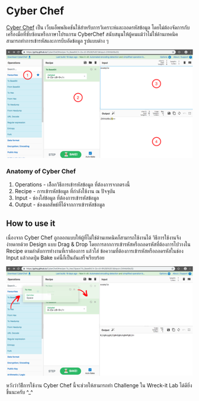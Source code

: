 Cyber Chef
===
[Cyber Chef](https://gchq.github.io/CyberChef/) เป็น เว็บแอ็พพลิเคชันใช้สำหรับการวิเคราะห์และถอดรหัสข้อมูล โดยไม่ต้องจัดการกับเครื่องมือที่ซับซ้อนหรือภาษาโปรแกรม CyberChef สนับสนุนให้ผู้คนแม้ว่าไม่ใช่ด้านเทคนิค สามารถทำการเข้ารหัสและการบีบอัดข้อมูล รูปแบบต่าง ๆ

<img src="images/ss-cyberChef-1.png">

### Anatomy of Cyber Chef
1. Operations - เลืือกวิธีการเข้ารหัสข้อมูล ที่ต้องการจากตรงนี้
2. Recipe - การเข้ารหัสข้อมูล ที่กำลังใช้งาน ณ ปัจจุบัน
3. Input - ช่องใส่ข้อมูล ที่ต้องการเข้ารหัสข้อมูล
4. Output - ช่องผลลัพธ์ที่ได้จากการเข้ารหัสข้อมูล

## How to use it
เนื่องจาก Cyber Chef ถูกออกแบบให้ผู้ที่ไม่ใช่ด้านเทคนิคก็สามารถใช้งานได้ วิธีการใช้งานจึงง่ายดายด้วย Design แบบ Drag & Drop โดยการลากการเข้ารหัสหรือถอดรหัสที่ต้องการไปวางใน Recipe ตามลำดับการทำงานที่เราต้องการ แล้วใส่ ข้อความที่ต้องการเข้ารหัสหรือถอดรหัสในช่อง Input แล้วกดปุ่ม Bake แค่นี้ก็เป็นอันเสร็จเรียบร้อย

<img src="images/ss-cyberChef-2.png">

หวังว่าวิธีีการใช้งาน Cyber Chef นี้จะช่วยให้สามารถทำ Challenge ใน Wreck-it Lab ได้ดียิ่งขึ้นนะครับ ^_^